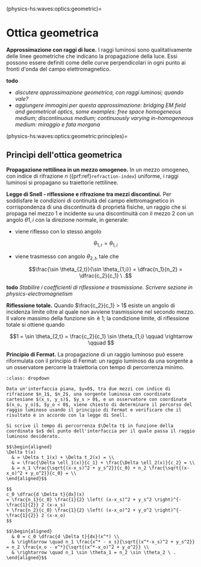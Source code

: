 (physics-hs:waves:optics:geometric)=
# Ottica geometrica

**Approssimazione con raggi di luce.** I raggi luminosi sono qualitativamente delle linee geometriche che indicano la propagazione della luce. Essi possono essere definiti come delle curve perpendicolari in ogni punto ai fronti d'onda del campo elettromagnetico.

**todo** 
- *discutere approssimazione geometrica, con raggi luminosi; quando vale?*
- *aggiungere immagini per questa approssimazione: bridging EM field and geometrical optics, some examples: free space homogeneous medium; discontinuous medium; continuously varying in-homogeneous medium: miraggio e fata morgana*

(physics-hs:waves:optics:geometric:principles)=
## Princìpi dell'ottica geometrica
**Propagazione rettilinea in un mezzo omogeneo.** In un mezzo omogeneo, con indice di rifrazione $n$ ({prf:ref}`refraction-index`) uniforme, i raggi luminosi si propagano su traiettorie rettilinee.


**Legge di Snell - riflessione e rifrazione tra mezzi discontinui.** Per soddisfare le condizioni di continuità del campo elettromagnetico in corrispondenza di una discontinuità di proprietà fisiche, un raggio che si propaga nel mezzo 1 e incidente su una discontinuità con il mezzo 2 con un angolo $\theta{1,i}$ con la direzione normale, in generale:
- viene riflesso con lo stesso angolo 

   $$\theta_{1,r} = \theta_{1,i}$$

- viene trasmesso con angolo $\theta_{2,t}$, tale che

   $$\frac{\sin \theta_{2,t}}{\sin \theta_{1,i}} = \dfrac{n_1}{n_2} = \dfrac{c_2}{c_1} \ .$$

**todo** *Stabilire i coefficienti di riflessione e trasmissione. Scrivere sezione in physics-electromagnetism*

**Riflessione totale.** Quando $\frac{c_2}{c_1} > 1$ esiste un angolo di incidenza limite oltre al quale non avviene trasmissione nel secondo mezzo. Il valore massimo della funzione $\sin$ è 1; la condizione limite, di riflessione totale si ottiene quando 

$$1 = \sin \theta_{2,t} = \frac{c_2}{c_1} \sin \theta_{1,i} \qquad \rightarrow \qquad $$

**Principio di Fermat.** La propagazione di un raggio luminoso può essere riformulata con il principio di Fermat: un raggio luminoso da una sorgente a un osservatore percorre la traiettoria con tempo di percorrenza minimo.

```{prf:example} Principio di Fermat e legge di Snell
:class: dropdown

Data un'interfaccia piana, $y=0$, tra due mezzi con indice di rifrazione $n_1$, $n_2$, una sorgente luminosa con coordinate cartesiane $(x_s, y_s)$, $y_s > 0$, e un osservatore con coordinate $(x_o, y_o)$, $y_o < 0$, viene chiesto di determinare il percorso del raggio luminoso usando il principio di Fermat e verificare che il risultato è in accordo con la legge di Snell.

Si scrive il tempo di percorrenza $\Delta t$ in funzione della coordinata $x$ del punto dell'interfaccia per il quale passa il raggio luminoso desiderato.

$$\begin{aligned}
\Delta t(x) 
  & = \Delta t_1(x) + \Delta t_2(x) = \\
  & = \frac{\Delta \ell_1(x)}{c_1} + \frac{\Delta \ell_2(x)}{c_2} = \\
  & = n_1 \frac{\sqrt{(x-x_s)^2 + y_s^2}}{c_0} + n_2 \frac{\sqrt{(x-x_o)^2 + y_o^2}}{c_0} = \\
\end{aligned}$$

$$
c_0 \dfrac{d \Delta t}{dx}(x) 
= \frac{n_1}{c_0} \frac{1}{2} \left( (x-x_s)^2 + y_s^2 \right)^{-\frac{1}{2}} 2 (x-x_s)
+ \frac{n_2}{c_0} \frac{1}{2} \left( (x-x_o)^2 + y_o^2 \right)^{-\frac{1}{2}} 2 (x-x_o)
$$

$$\begin{aligned}
  & 0 = c_0 \dfrac{d \Delta t}{dx}(x^*) \\
  & \rightarrow \quad n_1 \frac{x^* - x_s}{\sqrt{(x^*-x_s)^2 + y_s^2}} = n_2 \frac{x_o - x^*}{\sqrt{(x^*-x_o)^2 + y_o^2}} \\ 
  & \rightarrow \quad n_1 \sin \theta_1 = n_2 \sin \theta_2 \ .
\end{aligned}$$


```




